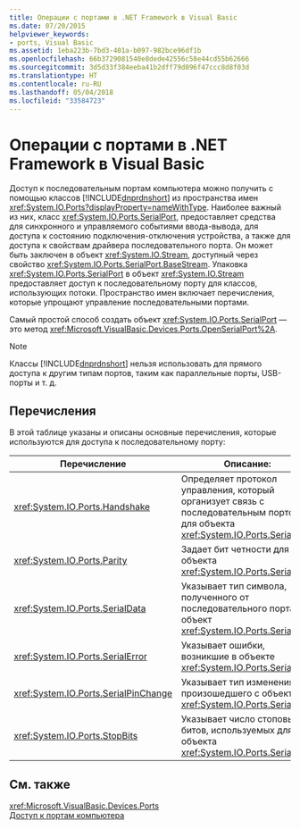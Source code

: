 ```yaml
---
title: Операции с портами в .NET Framework в Visual Basic
ms.date: 07/20/2015
helpviewer_keywords:
- ports, Visual Basic
ms.assetid: 1eba223b-7bd3-401a-b097-982bce96df1b
ms.openlocfilehash: 66b3729081540e8dede42556c58e44cd55b62666
ms.sourcegitcommit: 3d5d33f384eeba41b2dff79d096f47ccc8d8f03d
ms.translationtype: HT
ms.contentlocale: ru-RU
ms.lasthandoff: 05/04/2018
ms.locfileid: "33584723"
---
```

# <a name="port-operations-in-the-net-framework-with-visual-basic"></a>Операции с портами в .NET Framework в Visual Basic
Доступ к последовательным портам компьютера можно получить с помощью классов [!INCLUDE[dnprdnshort](~/includes/dnprdnshort-md.md)] из пространства имен <xref:System.IO.Ports?displayProperty=nameWithType>. Наиболее важный из них, класс <xref:System.IO.Ports.SerialPort>, предоставляет средства для синхронного и управляемого событиями ввода-вывода, для доступа к состоянию подключения-отключения устройства, а также для доступа к свойствам драйвера последовательного порта. Он может быть заключен в объект <xref:System.IO.Stream>, доступный через свойство <xref:System.IO.Ports.SerialPort.BaseStream>. Упаковка <xref:System.IO.Ports.SerialPort> в объект <xref:System.IO.Stream> предоставляет доступ к последовательному порту для классов, использующих потоки. Пространство имен включает перечисления, которые упрощают управление последовательными портами.  
  
 Самый простой способ создать объект <xref:System.IO.Ports.SerialPort> — это метод <xref:Microsoft.VisualBasic.Devices.Ports.OpenSerialPort%2A>.  
  
> [!NOTE]
>  Классы [!INCLUDE[dnprdnshort](~/includes/dnprdnshort-md.md)] нельзя использовать для прямого доступа к другим типам портов, таким как параллельные порты, USB-порты и т. д.  
  
## <a name="enumerations"></a>Перечисления  
 В этой таблице указаны и описаны основные перечисления, которые используются для доступа к последовательному порту:  
  
|Перечисление|Описание:|  
|---|---|   
|<xref:System.IO.Ports.Handshake>|Определяет протокол управления, который организует связь с последовательным портом для объекта <xref:System.IO.Ports.SerialPort>.|  
|<xref:System.IO.Ports.Parity>|Задает бит четности для объекта <xref:System.IO.Ports.SerialPort>.|  
|<xref:System.IO.Ports.SerialData>|Указывает тип символа, полученного от последовательного порта в объект <xref:System.IO.Ports.SerialPort>.|  
|<xref:System.IO.Ports.SerialError>|Указывает ошибки, возникшие в объекте <xref:System.IO.Ports.SerialPort>.|  
|<xref:System.IO.Ports.SerialPinChange>|Указывает тип изменения, произошедшего с объектом <xref:System.IO.Ports.SerialPort>.|  
|<xref:System.IO.Ports.StopBits>|Указывает число стоповых битов, используемых для объекта <xref:System.IO.Ports.SerialPort>.|  
  
## <a name="see-also"></a>См. также  
 <xref:Microsoft.VisualBasic.Devices.Ports>  
 [Доступ к портам компьютера](../../../../visual-basic/developing-apps/programming/computer-resources/accessing-the-computer-s-ports.md)
